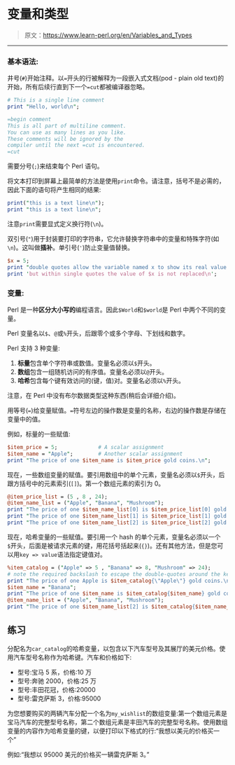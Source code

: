 # 变量和类型

> 原文：<https://www.learn-perl.org/en/Variables_and_Types>

* * *

### 基本语法:

井号(`#`)开始注释。以`=`开头的行被解释为一段嵌入式文档(pod - plain old text)的开始，所有后续行直到下一个`=cut`都被编译器忽略。

```perl
# This is a single line comment
print "Hello, world\n";

=begin comment
This is all part of multiline comment.
You can use as many lines as you like.
These comments will be ignored by the
compiler until the next =cut is encountered.
=cut 
```

需要分号(`;`)来结束每个 Perl 语句。

将文本打印到屏幕上最简单的方法是使用`print`命令。请注意，括号不是必需的，因此下面的语句将产生相同的结果:

```perl
print("this is a text line\n");
print "this is a text line\n"; 
```

注意`print`需要显式定义换行符(`\n`)。

双引号(`"`)用于封装要打印的字符串，它允许替换字符串中的变量和特殊字符(如`\n`)。这叫做**插补**。单引号(`'`)防止变量值替换。

```perl
$x = 5;
print "double quotes allow the variable named x to show its real value of $x\n";
print 'but within single quotes the value of $x is not replaced\n'; 
```

### 变量:

Perl 是一种**区分大小写的**编程语言。因此`$World`和`$world`是 Perl 中两个不同的变量。

Perl 变量名以`$`、`@`或`%`开头，后跟零个或多个字母、下划线和数字。

Perl 支持 3 种变量:

1.  **标量**包含单个字符串或数值。变量名必须以`$`开头。
2.  **数组**包含一组随机访问的有序值。变量名必须以`@`开头。
3.  **哈希**包含每个键有效访问的(键，值)对。变量名必须以`%`开头。

注意，在 Perl 中没有布尔数据类型这种东西(稍后会详细介绍)。

用等号(`=`)给变量赋值。`=`符号左边的操作数是变量的名称，右边的操作数是存储在变量中的值。

例如，标量的一些赋值:

```perl
$item_price = 5;             # A scalar assignment
$item_name = "Apple";        # Another scalar assignment
print "The price of one $item_name is $item_price gold coins.\n"; 
```

现在，一些数组变量的赋值。要引用数组中的单个元素，变量名必须以`$`开头，后跟方括号中的元素索引(`[]`)。第一个数组元素的索引为 0。

```perl
@item_price_list = (5 , 8 , 24);
@item_name_list = ("Apple", "Banana", "Mushroom");
print "The price of one $item_name_list[0] is $item_price_list[0] gold coins.\n";
print "The price of one $item_name_list[1] is $item_price_list[1] gold coins.\n";
print "The price of one $item_name_list[2] is $item_price_list[2] gold coins.\n"; 
```

现在，哈希变量的一些赋值。要引用一个 hash 的单个元素，变量名必须以一个`$`开头，后面是被请求元素的键，用花括号括起来(`{}`)。还有其他方法，但是您可以用`key => value`语法指定键值对。

```perl
%item_catalog = ("Apple" => 5 , "Banana" => 8, "Mushroom" => 24);
# note the required backslash to escape the double-quotes around the key string Apple
print "The price of one Apple is $item_catalog{\"Apple\"} gold coins.\n";
$item_name = "Banana";
print "The price of one $item_name is $item_catalog{$item_name} gold coins.\n";
@item_name_list = ("Apple", "Banana", "Mushroom");
print "The price of one $item_name_list[2] is $item_catalog{$item_name_list[2]} gold coins.\n"; 
```

## 练习

分配名为`car_catalog`的哈希变量，以包含以下汽车型号及其展厅的美元价格。使用汽车型号名称作为哈希键。汽车和价格如下:

*   型号:宝马 5 系，价格:10 万
*   型号:奔驰 2000，价格:25 万
*   型号:丰田花冠，价格:20000
*   型号:雷克萨斯 3，价格:95000

为您想要购买的两辆汽车分配一个名为`my_wishlist`的数组变量:第一个数组元素是宝马汽车的完整型号名称，第二个数组元素是丰田汽车的完整型号名称。使用数组变量的内容作为哈希变量的键，以便打印以下格式的行:“我想以<price goes="" here="">美元的价格买一个<car model="" goes="" here="">”</car></price>

例如:“我想以 95000 美元的价格买一辆雷克萨斯 3。”